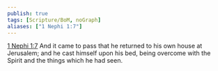 ```yaml
---
publish: true
tags: [Scripture/BoM, noGraph]
aliases: ["1 Nephi 1:7"]
---
```

[1 Nephi 1:7](https://churchofjesuschrist.org/study/scriptures/bofm/1-ne/1?lang=eng&id=p7#p7) And it came to pass that he returned to his own house at Jerusalem; and he cast himself upon his bed, being overcome with the Spirit and the things which he had seen.
